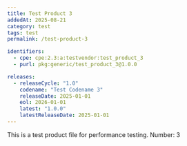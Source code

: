 ```yaml
---
title: Test Product 3
addedAt: 2025-08-21
category: test
tags: test
permalink: /test-product-3

identifiers:
  - cpe: cpe:2.3:a:testvendor:test_product_3
  - purl: pkg:generic/test_product_3@1.0.0

releases:
  - releaseCycle: "1.0"
    codename: "Test Codename 3"
    releaseDate: 2025-01-01
    eol: 2026-01-01
    latest: "1.0.0"
    latestReleaseDate: 2025-01-01
---
```


This is a test product file for performance testing. Number: 3
